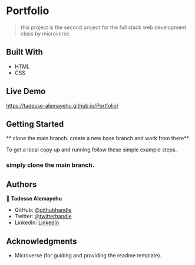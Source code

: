 # Portfolio

> this project is the second project for the full stack web development class by microverse.

## Built With

- HTML
- CSS

## Live Demo

https://tadesse-alemayehu.github.io/Portfolio/


## Getting Started

** clone the main branch. create a new base branch and work from there**

To get a local copy up and running follow these simple example steps.

### simply clone the main branch.

## Authors

👤 **Tadesse Alemayehu**

- GitHub: [@githubhandle](https://github.com/Tadesse-Alemayehu)
- Twitter: [@twitterhandle](https://twitter.com/TadesseWebDev)
- LinkedIn: [LinkedIn](https://www.linkedin.com/in/tadesse-alemayehu-60141a221/)

## Acknowledgments

- Microverse (for guiding and providing the readme template).
